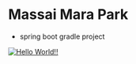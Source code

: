 # Massai Mara Park

- spring boot gradle project

[![Hello World!!](https://github.com/HanSoL0607/massai_mara_park01/actions/workflows/01helloworld.yaml/badge.svg)](https://github.com/HanSoL0607/massai_mara_park01/actions/workflows/01helloworld.yaml)
